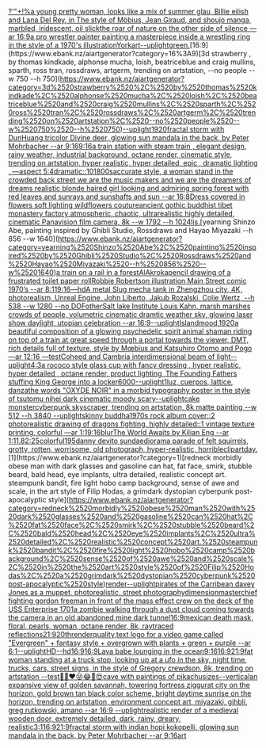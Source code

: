 [?'"+!%](https://www.ebank.nz/aiartgenerator?category=%3F%27%22%2B%21%25)[a young pretty woman, looks like a mix of summer glau, Billie eilish and Lana Del Rey, in The style of Möbius, Jean Giraud, and shoujo manga, marbled, iridescent, oil slick](https://www.ebank.nz/aiartgenerator?category=a%2520young%2520pretty%2520woman%2C%2520looks%2520like%2520a%2520mix%2520of%2520summer%2520glau%2C%2520Billie%2520eilish%2520and%2520Lana%2520Del%2520Rey%2C%2520in%2520The%2520style%2520of%2520M%C3%B6bius%2C%2520Jean%2520Giraud%2C%2520and%2520shoujo%2520manga%2C%2520marbled%2C%2520iridescent%2C%2520oil%2520slick)[the roar of nature on the other side of silence —ar 16:9](https://www.ebank.nz/aiartgenerator?category=the%2520roar%2520of%2520nature%2520on%2520the%2520other%2520side%2520of%2520silence%2520%E2%80%94ar%252016%3A9)[a pro wrestler painter painting a masterpiece inside a wrestling ring in the style of a 1970's illustration](https://www.ebank.nz/aiartgenerator?category=a%2520pro%2520wrestler%2520painter%2520painting%2520a%2520masterpiece%2520inside%2520a%2520wrestling%2520ring%2520in%2520the%2520style%2520of%2520a%25201970%27s%2520illustration)[York](https://www.ebank.nz/aiartgenerator?category=York)[art](https://www.ebank.nz/aiartgenerator?category=art)[--uplight](https://www.ebank.nz/aiartgenerator?category=--uplight)[green.](https://www.ebank.nz/aiartgenerator?category=green.)[16:9](https://www.ebank.nz/aiartgenerator?category=16%3A9)[3d strawberry , by thomas kindkade, alphonse mucha, loish, beatriceblue and craig mullins, sparth, ross tran, rossdraws, artgerm, trending on artstation, --no people --w 750 --h 750](https://www.ebank.nz/aiartgenerator?category=3d%2520strawberry%2520%2C%2520by%2520thomas%2520kindkade%2C%2520alphonse%2520mucha%2C%2520loish%2C%2520beatriceblue%2520and%2520craig%2520mullins%2C%2520sparth%2C%2520ross%2520tran%2C%2520rossdraws%2C%2520artgerm%2C%2520trending%2520on%2520artstation%2C%2520--no%2520people%2520--w%2520750%2520--h%2520750)[--uplight](https://www.ebank.nz/aiartgenerator?category=--uplight)[1920](https://www.ebank.nz/aiartgenerator?category=1920)[fractal storm with DunHuang tricolor Divine deer, glowing sun mandala in the back, by Peter Mohrbacher  --ar 9:16](https://www.ebank.nz/aiartgenerator?category=fractal%2520storm%2520with%2520DunHuang%2520tricolor%2520Divine%2520deer%2C%2520glowing%2520sun%2520mandala%2520in%2520the%2520back%2C%2520by%2520Peter%2520Mohrbacher%2520%2520--ar%25209%3A16)[9:16](https://www.ebank.nz/aiartgenerator?category=9%3A16)[a train station with steam train , elegant design, rainy weather, industrial background, octane render, cinematic style, trending on artstation, hyper realistic, hyper detailed, epic , dramatic lighting , —aspect 5:4](https://www.ebank.nz/aiartgenerator?category=a%2520train%2520station%2520with%2520steam%2520train%2520%2C%2520elegant%2520design%2C%2520rainy%2520weather%2C%2520industrial%2520background%2C%2520octane%2520render%2C%2520cinematic%2520style%2C%2520trending%2520on%2520artstation%2C%2520hyper%2520realistic%2C%2520hyper%2520detailed%2C%2520epic%2520%2C%2520dramatic%2520lighting%2520%2C%2520%E2%80%94aspect%25205%3A4)[dramatic::10](https://www.ebank.nz/aiartgenerator?category=dramatic%3A%3A10)[1800s](https://www.ebank.nz/aiartgenerator?category=1800s)[accurate style, a woman stand in the crowded back street we are the music makers and we are the dreamers of dreams realistic blonde haired girl looking and admiring spring forest with red leaves and sunrays and sunshafts and sun --ar 16:8](https://www.ebank.nz/aiartgenerator?category=accurate%2520style%2C%2520a%2520woman%2520stand%2520in%2520the%2520crowded%2520back%2520street%2520we%2520are%2520the%2520music%2520makers%2520and%2520we%2520are%2520the%2520dreamers%2520of%2520dreams%2520realistic%2520blonde%2520haired%2520girl%2520looking%2520and%2520admiring%2520spring%2520forest%2520with%2520red%2520leaves%2520and%2520sunrays%2520and%2520sunshafts%2520and%2520sun%2520--ar%252016%3A8)[Dress covered in flowers soft lighting wildflowers couture](https://www.ebank.nz/aiartgenerator?category=Dress%2520covered%2520in%2520flowers%2520soft%2520lighting%2520wildflowers%2520couture)[ancient gothic buddhist tibet monastery factory  atmospheric, chaotic, ultrarealistic highly detailed, cinematic Panavision film camera, 8k --w 1792 --h 1024](https://www.ebank.nz/aiartgenerator?category=ancient%2520gothic%2520buddhist%2520tibet%2520monastery%2520factory%2520%2520atmospheric%2C%2520chaotic%2C%2520ultrarealistic%2520highly%2520detailed%2C%2520cinematic%2520Panavision%2520film%2520camera%2C%25208k%2520--w%25201792%2520--h%25201024)[lis.](https://www.ebank.nz/aiartgenerator?category=lis.)[yearning Shinzo Abe, painting inspired by Ghibli Studio, Rossdraws and Hayao Miyazaki --h 856 --w 1640](https://www.ebank.nz/aiartgenerator?category=yearning%2520Shinzo%2520Abe%2C%2520painting%2520inspired%2520by%2520Ghibli%2520Studio%2C%2520Rossdraws%2520and%2520Hayao%2520Miyazaki%2520--h%2520856%2520--w%25201640)[a train on a rail in a forest](https://www.ebank.nz/aiartgenerator?category=a%2520train%2520on%2520a%2520rail%2520in%2520a%2520forest)[AlAkroka](https://www.ebank.nz/aiartgenerator?category=AlAkroka)[pencil drawing of a frustrated toilet paper roll](https://www.ebank.nz/aiartgenerator?category=pencil%2520drawing%2520of%2520a%2520frustrated%2520toilet%2520paper%2520roll)[Robbie Robertson illustration Main Street comic 1970’s --ar 8:11](https://www.ebank.nz/aiartgenerator?category=Robbie%2520Robertson%2520illustration%2520Main%2520Street%2520comic%25201970%E2%80%99s%2520--ar%25208%3A11)[9:16](https://www.ebank.nz/aiartgenerator?category=9%3A16)[—hd](https://www.ebank.nz/aiartgenerator?category=%E2%80%94hd)[A metal Slug mecha tank in Zhengzhou city, 4K, photorealism, Unreal Engine, John Liberto, Jakub Rozalski, Colie Wertz, --h 538 --w 1280 --no DOF](https://www.ebank.nz/aiartgenerator?category=A%2520metal%2520Slug%2520mecha%2520tank%2520in%2520Zhengzhou%2520city%2C%25204K%2C%2520photorealism%2C%2520Unreal%2520Engine%2C%2520John%2520Liberto%2C%2520Jakub%2520Rozalski%2C%2520Colie%2520Wertz%2C%2520--h%2520538%2520--w%25201280%2520--no%2520DOF)[other](https://www.ebank.nz/aiartgenerator?category=other)[Salt lake Institute Louis Kahn, marsh marshes crowds of people, volumetric cinematic dramtic weather sky, glowing laser show daylight, utopian celebration --ar 16:9](https://www.ebank.nz/aiartgenerator?category=Salt%2520lake%2520Institute%2520Louis%2520Kahn%2C%2520marsh%2520marshes%2520crowds%2520of%2520people%2C%2520volumetric%2520cinematic%2520dramtic%2520weather%2520sky%2C%2520glowing%2520laser%2520show%2520daylight%2C%2520utopian%2520celebration%2520--ar%252016%3A9)[--uplight](https://www.ebank.nz/aiartgenerator?category=--uplight)[Island](https://www.ebank.nz/aiartgenerator?category=Island)[mood,](https://www.ebank.nz/aiartgenerator?category=mood%2C)[1920](https://www.ebank.nz/aiartgenerator?category=1920)[a beautiful composition of a glowing psychedelic spirit animal shaman riding on top of a train at great speed through a portal towards the viewer, DMT,  rich details full of texture, style by Mœbius and Katsuhiro Otomo and Pogo —ar 12:16 —test](https://www.ebank.nz/aiartgenerator?category=a%2520beautiful%2520composition%2520of%2520a%2520glowing%2520psychedelic%2520spirit%2520animal%2520shaman%2520riding%2520on%2520top%2520of%2520a%2520train%2520at%2520great%2520speed%2520through%2520a%2520portal%2520towards%2520the%2520viewer%2C%2520DMT%2C%2520%2520rich%2520details%2520full%2520of%2520texture%2C%2520style%2520by%2520M%C5%93bius%2520and%2520Katsuhiro%2520Otomo%2520and%2520Pogo%2520%E2%80%94ar%252012%3A16%2520%E2%80%94test)[Coheed and Cambria interdimensional beam of light](https://www.ebank.nz/aiartgenerator?category=Coheed%2520and%2520Cambria%2520interdimensional%2520beam%2520of%2520light)[--uplight](https://www.ebank.nz/aiartgenerator?category=--uplight)[4:3](https://www.ebank.nz/aiartgenerator?category=4%3A3)[a rococo style glass cup with fancy dressing , hyper realistic, hyper detailed , octane render, product lighting ,](https://www.ebank.nz/aiartgenerator?category=a%2520rococo%2520style%2520glass%2520cup%2520with%2520fancy%2520dressing%2520%2C%2520hyper%2520realistic%2C%2520hyper%2520detailed%2520%2C%2520octane%2520render%2C%2520product%2520lighting%2520%2C)[The Founding Fathers stuffing King George into a locker](https://www.ebank.nz/aiartgenerator?category=The%2520Founding%2520Fathers%2520stuffing%2520King%2520George%2520into%2520a%2520locker)[6000](https://www.ebank.nz/aiartgenerator?category=6000)[--uplight](https://www.ebank.nz/aiartgenerator?category=--uplight)[1](https://www.ebank.nz/aiartgenerator?category=1)[luz, cuerpos, lattice, danza](https://www.ebank.nz/aiartgenerator?category=luz%2C%2520cuerpos%2C%2520lattice%2C%2520danza)[the words "OXYDE NOIR" in a morbid typography poster in the style of tsutomu nihei dark cinematic moody scary](https://www.ebank.nz/aiartgenerator?category=the%2520words%2520%22OXYDE%2520NOIR%22%2520in%2520a%2520morbid%2520typography%2520poster%2520in%2520the%2520style%2520of%2520tsutomu%2520nihei%2520dark%2520cinematic%2520moody%2520scary)[--uplight](https://www.ebank.nz/aiartgenerator?category=--uplight)[](https://www.ebank.nz/aiartgenerator?category=)[cake monster](https://www.ebank.nz/aiartgenerator?category=cake%2520monster)[cyberpunk skyscraper, trending on artstation, 8k matte painting --w 512 --h 3840 --uplight](https://www.ebank.nz/aiartgenerator?category=cyberpunk%2520skyscraper%2C%2520trending%2520on%2520artstation%2C%25208k%2520matte%2520painting%2520--w%2520512%2520--h%25203840%2520--uplight)[skinny buddha](https://www.ebank.nz/aiartgenerator?category=skinny%2520buddha)[1970s rock album cover::2 photorealistic drawing of dragons fighting, highly detailed::1 vintage texture printing, colorful —ar 1:1](https://www.ebank.nz/aiartgenerator?category=1970s%2520rock%2520album%2520cover%3A%3A2%2520photorealistic%2520drawing%2520of%2520dragons%2520fighting%2C%2520highly%2520detailed%3A%3A1%2520vintage%2520texture%2520printing%2C%2520colorful%2520%E2%80%94ar%25201%3A1)[9:16](https://www.ebank.nz/aiartgenerator?category=9%3A16)[blur](https://www.ebank.nz/aiartgenerator?category=blur)[The World Awaits by Kilian Eng --ar 1:1](https://www.ebank.nz/aiartgenerator?category=The%2520World%2520Awaits%2520by%2520Kilian%2520Eng%2520--ar%25201%3A1)[1.8](https://www.ebank.nz/aiartgenerator?category=1.8)[2:25](https://www.ebank.nz/aiartgenerator?category=2%3A25)[colorful](https://www.ebank.nz/aiartgenerator?category=colorful)[1](https://www.ebank.nz/aiartgenerator?category=1)[95](https://www.ebank.nz/aiartgenerator?category=95)[danny devito sundae](https://www.ebank.nz/aiartgenerator?category=danny%2520devito%2520sundae)[diorama parade of felt squirrels, grotty, rotten, worrisome, old photograph, hyper-realistic, horrible](https://www.ebank.nz/aiartgenerator?category=diorama%2520parade%2520of%2520felt%2520squirrels%2C%2520grotty%2C%2520rotten%2C%2520worrisome%2C%2520old%2520photograph%2C%2520hyper-realistic%2C%2520horrible)[clipart](https://www.ebank.nz/aiartgenerator?category=clipart)[day.](https://www.ebank.nz/aiartgenerator?category=day.)[1](https://www.ebank.nz/aiartgenerator?category=1)[redneck morbidly obese man with dark glasses and gasoline can hat, fat face, smirk, stubble beard, bald head, eye implants, ultra detailed, realistic concept art. steampunk bandit, fire light hobo camp background, sense of awe and scale, in the art style of Filip Hodas, a grimdark dystopian cyberpunk post-apocalyptic style](https://www.ebank.nz/aiartgenerator?category=redneck%2520morbidly%2520obese%2520man%2520with%2520dark%2520glasses%2520and%2520gasoline%2520can%2520hat%2C%2520fat%2520face%2C%2520smirk%2C%2520stubble%2520beard%2C%2520bald%2520head%2C%2520eye%2520implants%2C%2520ultra%2520detailed%2C%2520realistic%2520concept%2520art.%2520steampunk%2520bandit%2C%2520fire%2520light%2520hobo%2520camp%2520background%2C%2520sense%2520of%2520awe%2520and%2520scale%2C%2520in%2520the%2520art%2520style%2520of%2520Filip%2520Hodas%2C%2520a%2520grimdark%2520dystopian%2520cyberpunk%2520post-apocalyptic%2520style)[render](https://www.ebank.nz/aiartgenerator?category=render)[--uplight](https://www.ebank.nz/aiartgenerator?category=--uplight)[pirates of the Carribean davey Jones as a muppet, photorealistic, street photography](https://www.ebank.nz/aiartgenerator?category=pirates%2520of%2520the%2520Carribean%2520davey%2520Jones%2520as%2520a%2520muppet%2C%2520photorealistic%2C%2520street%2520photography)[dimension](https://www.ebank.nz/aiartgenerator?category=dimension)[masterchief fighting gordon freeman in front of the mass effect crew on the deck of the USS Enterprise 1701](https://www.ebank.nz/aiartgenerator?category=masterchief%2520fighting%2520gordon%2520freeman%2520in%2520front%2520of%2520the%2520mass%2520effect%2520crew%2520on%2520the%2520deck%2520of%2520the%2520USS%2520Enterprise%25201701)[a zombie walking through a dust cloud coming towards the camera in an old abandoned mine dark tunnel](https://www.ebank.nz/aiartgenerator?category=a%2520zombie%2520walking%2520through%2520a%2520dust%2520cloud%2520coming%2520towards%2520the%2520camera%2520in%2520an%2520old%2520abandoned%2520mine%2520dark%2520tunnel)[16:9](https://www.ebank.nz/aiartgenerator?category=16%3A9)[mexican death mask, floral, pearls, woman, octane render, 8k, raytraced reflections](https://www.ebank.nz/aiartgenerator?category=mexican%2520death%2520mask%2C%2520floral%2C%2520pearls%2C%2520woman%2C%2520octane%2520render%2C%25208k%2C%2520raytraced%2520reflections)[21:9](https://www.ebank.nz/aiartgenerator?category=21%3A9)[20th](https://www.ebank.nz/aiartgenerator?category=20th)[render](https://www.ebank.nz/aiartgenerator?category=render)[quality,](https://www.ebank.nz/aiartgenerator?category=quality%2C)[text logo for a video game called "Evergreen" + fantasy style + overgrown with plants + green + purple --ar 6:1](https://www.ebank.nz/aiartgenerator?category=text%2520logo%2520for%2520a%2520video%2520game%2520called%2520%22Evergreen%22%2520%2B%2520fantasy%2520style%2520%2B%2520overgrown%2520with%2520plants%2520%2B%2520green%2520%2B%2520purple%2520--ar%25206%3A1)[--uplight](https://www.ebank.nz/aiartgenerator?category=--uplight)[HD](https://www.ebank.nz/aiartgenerator?category=HD)[--hd](https://www.ebank.nz/aiartgenerator?category=--hd)[16:9](https://www.ebank.nz/aiartgenerator?category=16%3A9)[16:9](https://www.ebank.nz/aiartgenerator?category=16%3A9)[Lava babe lounging in the ocean](https://www.ebank.nz/aiartgenerator?category=Lava%2520babe%2520lounging%2520in%2520the%2520ocean)[9:16](https://www.ebank.nz/aiartgenerator?category=9%3A16)[16:9](https://www.ebank.nz/aiartgenerator?category=16%3A9)[21:9](https://www.ebank.nz/aiartgenerator?category=21%3A9)[fat woman standing at a truck stop, looking up at a ufo in the sky, night time, trucks, cars, street signs, in the style of Gregory crewdson, 8k, trending on artstation --test](https://www.ebank.nz/aiartgenerator?category=fat%2520woman%2520standing%2520at%2520a%2520truck%2520stop%2C%2520looking%2520up%2520at%2520a%2520ufo%2520in%2520the%2520sky%2C%2520night%2520time%2C%2520trucks%2C%2520cars%2C%2520street%2520signs%2C%2520in%2520the%2520style%2520of%2520Gregory%2520crewdson%2C%25208k%2C%2520trending%2520on%2520artstation%2520--test)[🤗🎉❤️😝😂👀😍](https://www.ebank.nz/aiartgenerator?category=%F0%9F%A4%97%F0%9F%8E%89%E2%9D%A4%EF%B8%8F%F0%9F%98%9D%F0%9F%98%82%F0%9F%91%80%F0%9F%98%8D)[cave with paintings of pikachu](https://www.ebank.nz/aiartgenerator?category=cave%2520with%2520paintings%2520of%2520pikachu)[sizes](https://www.ebank.nz/aiartgenerator?category=sizes)[--vertical](https://www.ebank.nz/aiartgenerator?category=--vertical)[an expansive view of golden savannah, towering fortress ziggurat city on the horizon, gold brown tan black color scheme, bright daytime sunrise on the horizon, trending on artstation, environment concept art, miyazaki, gihbli, greg rutkowski, amano --ar 16:9 --uplight](https://www.ebank.nz/aiartgenerator?category=an%2520expansive%2520view%2520of%2520golden%2520savannah%2C%2520towering%2520fortress%2520ziggurat%2520city%2520on%2520the%2520horizon%2C%2520gold%2520brown%2520tan%2520black%2520color%2520scheme%2C%2520bright%2520daytime%2520sunrise%2520on%2520the%2520horizon%2C%2520trending%2520on%2520artstation%2C%2520environment%2520concept%2520art%2C%2520miyazaki%2C%2520gihbli%2C%2520greg%2520rutkowski%2C%2520amano%2520--ar%252016%3A9%2520--uplight)[realistic render of a medieval wooden door, extremely detailed, dark, rainy, dreary, realistic](https://www.ebank.nz/aiartgenerator?category=realistic%2520render%2520of%2520a%2520medieval%2520wooden%2520door%2C%2520extremely%2520detailed%2C%2520dark%2C%2520rainy%2C%2520dreary%2C%2520realistic)[3:1](https://www.ebank.nz/aiartgenerator?category=3%3A1)[16:9](https://www.ebank.nz/aiartgenerator?category=16%3A9)[21:9](https://www.ebank.nz/aiartgenerator?category=21%3A9)[fractal storm with indian hopi kokopelli, glowing sun mandala in the back, by Peter Mohrbacher  --ar 9:16](https://www.ebank.nz/aiartgenerator?category=fractal%2520storm%2520with%2520indian%2520hopi%2520kokopelli%2C%2520glowing%2520sun%2520mandala%2520in%2520the%2520back%2C%2520by%2520Peter%2520Mohrbacher%2520%2520--ar%25209%3A16)[art](https://www.ebank.nz/aiartgenerator?category=art)